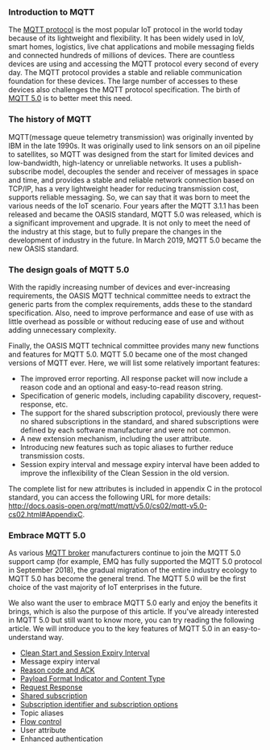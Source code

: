 ### Introduction to MQTT

The [MQTT protocol](https://www.emqx.io/mqtt) is the most popular IoT protocol in the world today because of its lightweight and flexibility. It has been widely used in IoV, smart homes, logistics, live chat applications and mobile messaging fields and connected hundreds of millions of devices. There are countless devices are using and accessing the MQTT protocol every second of every day. The MQTT protocol provides a stable and reliable communication foundation for these devices. The large number of accesses to these devices also challenges the MQTT protocol specification. The birth of [MQTT 5.0](https://www.emqx.io/mqtt/mqtt5) is to better meet this need.

### The history of MQTT

MQTT(message queue telemetry transmission) was originally invented by IBM in the late 1990s. It was originally used to link sensors on an oil pipeline to satellites, so MQTT was designed from the start for limited devices and low-bandwidth, high-latency or unreliable networks. It uses a publish-subscribe model, decouples the sender and receiver of messages in space and time, and provides a stable and reliable network connection based on TCP/IP, has a very lightweight header for reducing transmission cost, supports reliable messaging. So, we can say that it was born to meet the various needs of the IoT scenario. Four years after the MQTT 3.1.1 has been released and became the OASIS standard, MQTT 5.0 was released, which is a significant improvement and upgrade. It is not only to meet the need of the industry at this stage, but to fully prepare the changes in the development of industry in the future. In March 2019, MQTT 5.0 became the new OASIS standard.

### The design goals of MQTT 5.0

With the rapidly increasing number of devices and ever-increasing requirements, the OASIS MQTT technical committee needs to extract the generic parts from the complex requirements, adds these to the standard specification. Also, need to improve performance and ease of use with as little overhead as possible or without reducing ease of use and without adding unnecessary complexity.

Finally, the OASIS MQTT technical committee provides many new functions and features for MQTT 5.0. MQTT 5.0 became one of the most changed versions of MQTT ever. Here, we will list some relatively important features:

- The improved error reporting. All response packet will now include a reason code and an optional and easy-to-read reason string.
- Specification of generic models, including capability discovery, request-response, etc.
- The support for the shared subscription protocol, previously there were no shared subscriptions in the standard, and shared subscriptions were defined by each software manufacturer and were not common.
- A new extension mechanism, including the user attribute.
- Introducing new features such as topic aliases to further reduce transmission costs.
- Session expiry interval and message expiry interval have been added to improve the inflexibility of the Clean Session in the old version.

The complete list for new attributes is included in appendix C in the protocol standard, you can access the following URL for more details: http://docs.oasis-open.org/mqtt/mqtt/v5.0/cs02/mqtt-v5.0-cs02.html#AppendixC.



### Embrace MQTT 5.0

As various [MQTT broker](https://www.emqx.io/products/broker) manufacturers continue to join the MQTT 5.0 support camp (for example, EMQ has fully supported the MQTT 5.0 protocol in September 2018), the gradual migration of the entire industry ecology to MQTT 5.0 has become the general trend. The MQTT 5.0 will be the first choice of the vast majority of IoT enterprises in the future.

We also want the user to embrace MQTT 5.0 early and enjoy the benefits it brings, which is also the purpose of this article. If you've already interested in MQTT 5.0 but still want to know more, you can try reading the following article. We will introduce you to the key features of MQTT 5.0 in an easy-to-understand way.

- [Clean Start and Session Expiry Interval ](https://www.emqx.io/blog/mqtt5-new-feature-clean-start-and-session-expiry-interval)
- Message expiry interval
- [Reason code and ACK](https://www.emqx.io/blog/mqtt5-new-features-reason-code-and-ack)
- [Payload Format Indicator and Content Type](https://www.emqx.io/blog/mqtt5-new-features-payload-format-indicator-and-content-type)
- [Request Response](https://www.emqx.io/blog/mqtt5-request-response)
- [Shared subscription](https://www.emqx.io/blog/introduction-to-mqtt5-protocol-shared-subscription)
- [Subscription identifier and subscription options](https://www.emqx.io/blog/subscription-identifier-and-subscription-options)
- Topic aliases
- [Flow control](https://www.emqx.io/blog/mqtt5-flow-control)
- User attribute
- Enhanced authentication

